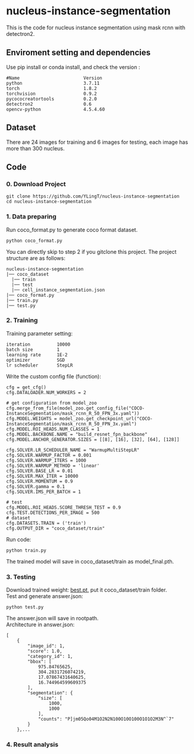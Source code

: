 # nucleus-instance-segmentation
This is the code for nucleus instance segmentation using mask rcnn with detectron2.

## Enviroment setting and dependencies 
Use pip install or conda install, and check the version :
```
#Name                        Version
python                       3.7.11
torch                        1.8.2
torchvision                  0.9.2
pycococreatortools           0.2.0
detectron2                   0.6
opencv-python                4.5.4.60
```

## Dataset 
There are 24 images for training and 6 images for testing, each image has more than 300 nucleus.

## Code 
### 0. Download Project
```
git clone https://github.com/YLingT/nucleus-instance-segmentation  
cd nucleus-instance-segmentation
```
### 1.  Data preparing
Run coco_format.py to generate coco format dataset.
```
python coco_format.py
```
You can directly skip to step 2 if you gitclone this project.
The project structure are as follows:
```
nucleus-instance-segmentation
|── coco_dataset
  |── train
  |── test
  |── cell_instance_segmentation.json
|── coco_format.py
|── train.py
|── test.py
```
### 2.  Training
Training parameter setting:
```
iteration          10000
batch size         1
learning rate      1E-2
optimizer          SGD
lr scheduler       StepLR
```
Write the custom config file (function):
```
cfg = get_cfg()  
cfg.DATALOADER.NUM_WORKERS = 2
  
# get configuration from model_zoo
cfg.merge_from_file(model_zoo.get_config_file("COCO-InstanceSegmentation/mask_rcnn_R_50_FPN_3x.yaml"))
cfg.MODEL.WEIGHTS = model_zoo.get_checkpoint_url("COCO-InstanceSegmentation/mask_rcnn_R_50_FPN_3x.yaml")
cfg.MODEL.ROI_HEADS.NUM_CLASSES = 1
cfg.MODEL.BACKBONE.NAME = "build_resnet_fpn_backbone"
cfg.MODEL.ANCHOR_GENERATOR.SIZES = [[8], [16], [32], [64], [128]]

cfg.SOLVER.LR_SCHEDULER_NAME = "WarmupMultiStepLR"
cfg.SOLVER.WARMUP_FACTOR = 0.001
cfg.SOLVER.WARMUP_ITERS = 1000
cfg.SOLVER.WARMUP_METHOD = 'linear'
cfg.SOLVER.BASE_LR = 0.01
cfg.SOLVER.MAX_ITER = 10000
cfg.SOLVER.MOMENTUM = 0.9
cfg.SOLVER.gamma = 0.1
cfg.SOLVER.IMS_PER_BATCH = 1

# test
cfg.MODEL.ROI_HEADS.SCORE_THRESH_TEST = 0.9  
cfg.TEST.DETECTIONS_PER_IMAGE = 500
# dataset
cfg.DATASETS.TRAIN = ('train')
cfg.OUTPUT_DIR = "coco_dataset/train"
```
Run code:
```
python train.py
```
The trained model will save in coco_dataset/train as model_final.pth.
### 3.  Testing
Download trained weight: [best.pt](), put it coco_dataset/train folder.  
Test and generate answer.json:
```
python test.py
```
The answer.json will save in rootpath.  
Architecture in answer.json:
```
[
    {
        "image_id": 1,
        "score": 1.0,
        "category_id": 1,
        "bbox": [
            975.84765625,
            304.2831726074219,
            17.07867431640625,
            16.744964599609375
        ],
        "segmentation": {
            "size": [
                1000,
                1000
            ],
            "counts": "P]jm05Qo04M1O2N2N100O10O100O1O1O2M3N^`7"
        }
    },...
```
### 4.  Result analysis

